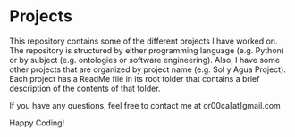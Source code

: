 # Projects

This repository contains some of the different projects I have worked on. The repository is structured by either programming language (e.g. Python) or by subject (e.g. ontologies or software engineering). Also, I have some other projects that are organized by project name (e.g. Sol y Agua Project). Each project has a ReadMe file in its root folder that contains a brief description of the contents of that folder.

If you have any questions, feel free to contact me at or00ca[at]gmail.com

Happy Coding!
